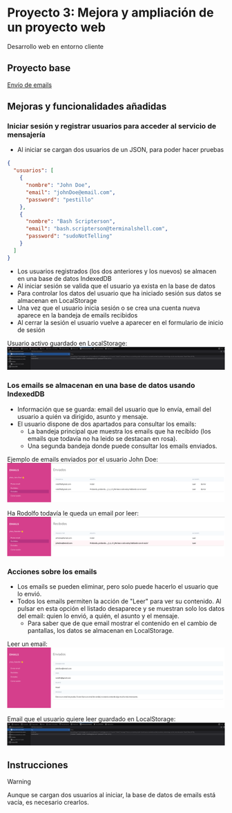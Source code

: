 # Proyecto 3: Mejora y ampliación de un proyecto web
Desarrollo web en entorno cliente

## Proyecto base
[Envío de emails](https://655c75aa4ac8fd5dc915fd7d--merry-blancmange-46af10.netlify.app/)

## Mejoras y funcionalidades añadidas
### Iniciar sesión y registrar usuarios para acceder al servicio de mensajería
- Al iniciar se cargan dos usuarios de un JSON, para poder hacer pruebas

```json
{
  "usuarios": [
    {
      "nombre": "John Doe",
      "email": "johnDoe@email.com",
      "password": "pestillo"
    },
    {
      "nombre": "Bash Scripterson",
      "email": "bash.scripterson@terminalshell.com",
      "password": "sudoNotTelling"
    }
  ]
}
```

- Los usuarios registrados (los dos anteriores y los nuevos) se almacen en una base de datos IndexedDB
- Al iniciar sesión se valida que el usuario ya exista en la base de datos
- Para controlar los datos del usuario que ha iniciado sesión sus datos se almacenan en LocalStorage
- Una vez que el usuario inicia sesión o se crea una cuenta nueva aparece en la bandeja de emails recibidos
- Al cerrar la sesión el usuario vuelve a aparecer en el formulario de inicio de sesión

Usuario activo guardado en LocalStorage:
![Usuario activo en LocalStorage](usuario_activo.png)

### Los emails se almacenan en una base de datos usando IndexedDB
- Información que se guarda: email del usuario que lo envía, email del usuario a quién va dirigido, asunto y mensaje.
- El usuario dispone de dos apartados para consultar los emails:
    - La bandeja principal que muestra los emails que ha recibido (los emails que todavía no ha leido se destacan en rosa).
    - Una segunda bandeja donde puede consultar los emails enviados.

Ejemplo de emails enviados por el usuario John Doe:
![Emails enviados por John Doe a Rodolfo](johndoe_emails_enviados.png)

Ha Rodolfo todavía le queda un email por leer:
![Rodolfo tiene un email por leer](rodolfo_lee_emails.png)

### Acciones sobre los emails
- Los emails se pueden eliminar, pero solo puede hacerlo el usuario que lo envió.
- Todos los emails permiten la acción de "Leer" para ver su contenido. Al pulsar en esta opción el listado desaparece y se muestran solo los datos del email: quien lo envió, a quién, el asunto y el mensaje.
    - Para saber que de que email mostrar el contenido en el cambio de pantallas, los datos se almacenan en LocalStorage.

Leer un email:
![Ventana para leer un email](leer_email.png)

Email que el usuario quiere leer guardado en LocalStorage:
![Email para leer el LocalStorage](usuario_activo.png)

## Instrucciones
> [!WARNING] 
> Aunque se cargan dos usuarios al iniciar, la base de datos de emails está vacía, es necesario crearlos.